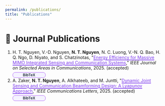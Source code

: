 ```yaml
---
permalink: /publications/
title: "Publications"
---
```


<style>
:root{
  --link:#7C3AED; --link-hover:#DB2777;
  --bib-bg:#F5F3FF; --bib-bg-hover:#EDE9FE;
  --bib-border:#A855F7; --bib-text:#1E293B;
}
@media (prefers-color-scheme: dark){
  :root{
    --link:#22D3EE; --link-hover:#06B6D4;
    --bib-bg:#1E293B; --bib-bg-hover:#334155;
    --bib-border:#38BDF8; --bib-text:#F8FAFC;
  }
}
ol li > a[href]{color:var(--link)!important;text-decoration:underline;
  text-decoration-color:var(--link);text-underline-offset:2px;text-decoration-thickness:1.5px;
  transition:color .15s,text-decoration-color .15s ease;}
ol li > a[href]:hover,ol li > a[href]:focus{color:var(--link-hover)!important;text-decoration-color:var(--link-hover);outline:none;}
details > summary > span[data-bibbtn]{background:var(--bib-bg)!important;border:1px solid var(--bib-border)!important;
  color:var(--bib-text)!important;border-radius:8px;font-weight:600;font-size:12px;line-height:1;padding:2px 10px;min-width:84px;text-align:center;}
details[open] > summary > span[data-bibbtn],details > summary > span[data-bibbtn]:hover{background:var(--bib-bg-hover)!important;}
.bibtex-panel{position:relative;margin-top:8px;background:#ffeef5;border:1px solid #f6c5db;border-radius:8px;padding:10px;text-align:left;}
.bibtex-pre{margin:0;overflow:auto;font-size:12px;line-height:1.25;}
.bibtex-copy{position:absolute;top:6px;right:6px;border:1px solid #94A3B8;background:#F1F5F9;border-radius:6px;padding:2px 8px;font-size:12px;cursor:pointer;}
.bibtex-hidden{position:absolute;left:-9999px;top:-9999px;}
</style>

# 📄 Journal Publications

<ol>

<li>
H. T. Nguyen, V.-D. Nguyen, <strong>N. T. Nguyen</strong>, N. C. Luong, V.-N. Q. Bao, H. Q. Ngo, D. Niyato, and S. Chatzinotas,  
"<a href="https://www.arxiv.org/pdf/2509.10290" target="_blank">Energy Efficiency for Massive MIMO Integrated Sensing and Communication Systems</a>,"  
<span><em>IEEE Journal on Selected Areas in Communications</em></span>, 2025. (accepted)

<details style="display:block; margin-top:6px;">
  <summary style="display:flex;justify-content:flex-start;align-items:center;list-style:none;cursor:pointer;padding:0;">
    <span data-bibbtn>BibTeX</span>
  </summary>
  <div class="bibtex-panel">
    <pre class="bibtex-pre"><code id="bibtex-1">@article{nguyen2025energy,
  title        = {Energy Efficiency for Massive MIMO Integrated Sensing and Communication Systems},
  author       = {Nguyen, Huy T and Nguyen, Van-Dinh and Nguyen, Nhan Thanh and Luong, Nguyen Cong and Bao, Vo-Nguyen Quoc and Ngo, Hien Quoc and Niyato, Dusit and Chatzinotas, Symeon},
  journal      = {IEEE Journal on Selected Areas in Communications},
  year         = {2025},
  note         = {accepted},
  url          = {https://www.arxiv.org/pdf/2509.10290}
}</code></pre>
    <textarea id="bibtex-1-src" class="bibtex-hidden" readonly>@article{nguyen2025energy,
  title        = {Energy Efficiency for Massive MIMO Integrated Sensing and Communication Systems},
  author       = {Nguyen, Huy T and Nguyen, Van-Dinh and Nguyen, Nhan Thanh and Luong, Nguyen Cong and Bao, Vo-Nguyen Quoc and Ngo, Hien Quoc and Niyato, Dusit and Chatzinotas, Symeon},
  journal      = {IEEE Journal on Selected Areas in Communications},
  year         = {2025},
  note         = {accepted},
  url          = {https://www.arxiv.org/pdf/2509.10290}
}</textarea>
    <button class="bibtex-copy" onclick="(function(btn){var ta=document.getElementById('bibtex-1-src');ta.select();ta.setSelectionRange(0,999999);var ok=false;try{ok=document.execCommand('copy')}catch(e){}if(!ok&&navigator.clipboard&&navigator.clipboard.writeText){navigator.clipboard.writeText(ta.value).then(function(){ok=true}).catch(function(){})}var old=btn.textContent;btn.textContent=ok?'Copied!':'Copy';setTimeout(function(){btn.textContent=old},1200)})(this);return false;">Copy</button>
  </div>
</details>
</li>

<li>
A. Zaker, <strong>N. T. Nguyen</strong>, A. Alkhateeb, and M. Juntti,  
"<a href="https://arxiv.org/pdf/2503.14054" target="_blank">Dynamic Joint Sensing and Communication Beamforming Design: A Lyapunov Approach</a>,"  
<span><em>IEEE Communications Letters</em></span>, 2025. (accepted)

<details style="display:block; margin-top:6px;">
  <summary style="display:flex;justify-content:flex-start;align-items:center;list-style:none;cursor:pointer;padding:0;">
    <span data-bibbtn>BibTeX</span>
  </summary>
  <div class="bibtex-panel">
    <pre class="bibtex-pre"><code id="bibtex-2">@article{zaker2025dynamic,
  title        = {Dynamic Joint Sensing and Communication Beamforming Design: A Lyapunov Approach},
  author       = {Zaker, Abolfazl and Nguyen, Nhan Thanh and Alkhateeb, Ahmed and Juntti, Markku},
  journal      = {IEEE Communications Letters},
  year         = {2025},
  note         = {accepted},
  url          = {https://arxiv.org/pdf/2503.14054}
}</code></pre>
    <textarea id="bibtex-2-src" class="bibtex-hidden" readonly>@article{zaker2025dynamic,
  title        = {Dynamic Joint Sensing and Communication Beamforming Design: A Lyapunov Approach},
  author       = {Zaker, Abolfazl and Nguyen, Nhan Thanh and Alkhateeb, Ahmed and Juntti, Markku},
  journal      = {IEEE Communications Letters},
  year         = {2025},
  note         = {accepted},
  url          = {https://arxiv.org/pdf/2503.14054}
}</textarea>
    <button class="bibtex-copy" onclick="(function(btn){var ta=document.getElementById('bibtex-2-src');ta.select();ta.setSelectionRange(0,999999);var ok=false;try{ok=document.execCommand('copy')}catch(e){}if(!ok&&navigator.clipboard&&navigator.clipboard.writeText){navigator.clipboard.writeText(ta.value).then(function(){ok=true}).catch(function(){})}var old=btn.textContent;btn.textContent=ok?'Copied!':'Copy';setTimeout(function(){btn.textContent=old},1200)})(this);return false;">Copy</button>
  </div>
</details>
</li>

</ol>
